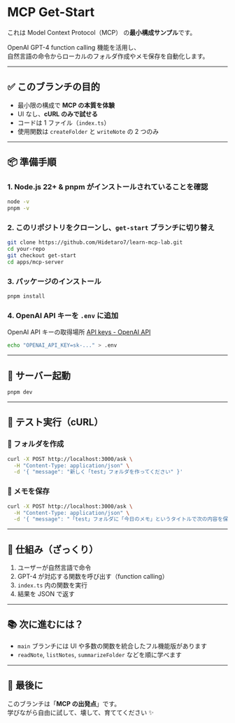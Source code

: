 # MCP Get-Start

これは Model Context Protocol（MCP） の**最小構成サンプル**です。

OpenAI GPT-4 function calling 機能を活用し、  
自然言語の命令からローカルのフォルダ作成やメモ保存を自動化します。

---

## ✅ このブランチの目的

- 最小限の構成で **MCP の本質を体験**
- UI なし、**cURL のみで試せる**
- コードは 1 ファイル（`index.ts`）
- 使用関数は `createFolder` と `writeNote` の 2 つのみ

---

## 📦 準備手順

### 1. Node.js 22+ & pnpm がインストールされていることを確認

```bash
node -v
pnpm -v
```

### 2. このリポジトリをクローンし、`get-start` ブランチに切り替え

```bash
git clone https://github.com/Hidetaro7/learn-mcp-lab.git
cd your-repo
git checkout get-start
cd apps/mcp-server
```

### 3. パッケージのインストール

```bash
pnpm install
```

### 4. OpenAI API キーを `.env` に追加

OpenAI API キーの取得場所 [API keys - OpenAI API](https://platform.openai.com/api-keys)

```bash
echo "OPENAI_API_KEY=sk-..." > .env
```

---

## 🚀 サーバー起動

```bash
pnpm dev
```

---

## 🧪 テスト実行（cURL）

### 📁 フォルダを作成

```bash
curl -X POST http://localhost:3000/ask \
  -H "Content-Type: application/json" \
  -d '{ "message": "新しく「test」フォルダを作ってください" }'
```

### 📝 メモを保存

```bash
curl -X POST http://localhost:3000/ask \
  -H "Content-Type: application/json" \
  -d '{ "message": "「test」フォルダに「今日のメモ」というタイトルで次の内容を保存して：MCPサーバーが動いた！" }'
```

---

## 🧠 仕組み（ざっくり）

1. ユーザーが自然言語で命令
2. GPT-4 が対応する関数を呼び出す（function calling）
3. `index.ts` 内の関数を実行
4. 結果を JSON で返す

---

## 📚 次に進むには？

- `main` ブランチには UI や多数の関数を統合したフル機能版があります
- `readNote`, `listNotes`, `summarizeFolder` などを順に学べます

---

## 🏁 最後に

このブランチは「**MCP の出発点**」です。  
学びながら自由に試して、壊して、育ててください ✨
